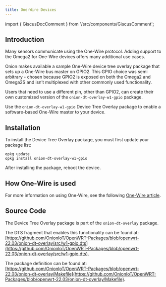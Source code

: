 ```yaml
---
title: One-Wire Devices
---
```


import { GiscusDocComment } from '/src/components/GiscusComment';

## Introduction

Many sensors communicate using the One-Wire protocol. Adding support to the Omega2 for One-Wire devices offers many additional use cases.

Onion makes available a sample One-Wire device tree overlay package that sets up a One-Wire bus master on GPIO2. This GPIO choice was semi arbitrary - chosen because GPIO2 is exposed on both the Omega2 and Omega2S and isn’t multiplexed with other commonly used functionality.

Users that need to use a different pin, other than GPIO2, can create their own customized version of the `onion-dt-overlay-w1-gpio`  package.

Use the `onion-dt-overlay-w1-gpio` Device Tree Overlay package to enable a software-based One-Wire master to your device.

## Installation

To install the Device Tree Overlay package, you must first update your package list:

```shell
opkg update
opkg install onion-dt-overlay-w1-gpio
```

After installing the package, reboot the device.

## How One-Wire is used

For more information on using One-Wire, see the following [One-Wire article](../hardware-interfaces/one-wire).

## Source Code

The Device Tree Overlay package is part of the `onion-dt-overlay` package.

The DTS fragment that enables this functionality can be found at: [https://github.com/OnionIoT/OpenWRT-Packages/blob/openwrt-22.03/onion-dt-overlay/src/w1-gpio.dts](https://github.com/OnionIoT/OpenWRT-Packages/blob/openwrt-22.03/onion-dt-overlay/src/w1-gpio.dts).

The package definition can be found at: [https://github.com/OnionIoT/OpenWRT-Packages/blob/openwrt-22.03/onion-dt-overlay/Makefile](https://github.com/OnionIoT/OpenWRT-Packages/blob/openwrt-22.03/onion-dt-overlay/Makefile).

<GiscusDocComment />